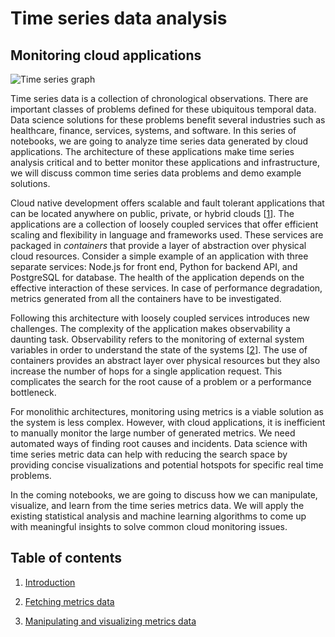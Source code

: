# Time series data analysis


## Monitoring cloud applications


![Time series graph](docs/readme/image1.png "Time series graph")


Time series data is a collection of chronological observations. There are important classes of problems defined for these ubiquitous temporal data. Data science solutions for these problems benefit several industries such as healthcare, finance, services, systems, and software. In this series of notebooks, we are going to analyze time series data generated by cloud applications. The architecture of these applications make time series analysis critical and to better monitor these applications and infrastructure, we will discuss common time series data problems and demo example solutions.

Cloud native development offers scalable and fault tolerant applications that can be located anywhere on public, private, or hybrid clouds [[1](https://www.redhat.com/en/topics/cloud)]. The applications are a collection of loosely coupled services that offer efficient scaling and flexibility in language and frameworks used. These services are packaged in _containers_ that provide a layer of abstraction over physical cloud resources. Consider a simple example of an application with three separate services: Node.js for front end, Python for backend API, and PostgreSQL for database. The health of the application depends on the effective interaction of these services. In case of performance degradation, metrics generated from all the containers have to be investigated.

Following this architecture with loosely coupled services introduces new challenges. The complexity of the application makes observability a daunting task. Observability refers to the monitoring of external system variables in order to understand the state of the systems [[2](https://thenewstack.io/observability-a-3-year-retrospective/)]. The use of containers provides an abstract layer over physical resources but they also increase the number of hops for a single application request. This complicates the search for the root cause of a problem or a performance bottleneck.

For monolithic architectures, monitoring using metrics is a viable solution as the system is less complex. However, with cloud applications, it is inefficient to manually monitor the large number of generated metrics. We need automated ways of finding root causes and incidents. Data science with time series metric data can help with reducing the search space by providing concise visualizations and potential hotspots for specific real time problems.

In the coming notebooks, we are going to discuss how we can manipulate, visualize, and learn from the time series metrics data. We will apply the existing statistical analysis and machine learning algorithms to come up with meaningful insights to solve common cloud monitoring issues.


## Table of contents



1. [Introduction](README.md)


2. [Fetching metrics data](notebooks/ts-1-fetching-metrics.ipynb)


3. [Manipulating and visualizing metrics data](notebooks/ts-2-visualization.ipynb)
